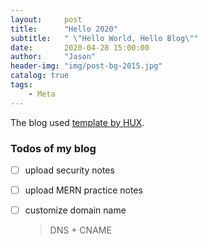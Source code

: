 ```yaml
---
layout:     post
title:      "Hello 2020"
subtitle:   " \"Hello World, Hello Blog\""
date:       2020-04-28 15:00:00
author:     "Jason"
header-img: "img/post-bg-2015.jpg"
catalog: true
tags:
    - Meta
---
```


<p id = "build"></p>

The blog used [template by HUX](https://github.com/Huxpro/huxpro.github.io).

### Todos of my blog

*   [ ] upload security notes

*   [ ] upload MERN practice notes 

*   [ ] customize domain name

    >   DNS + CNAME


